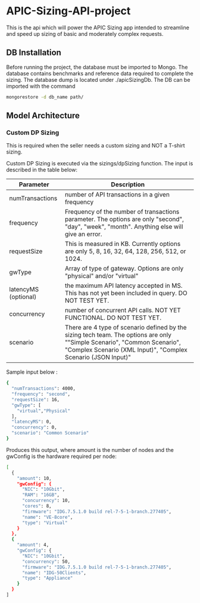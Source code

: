 # APIC-Sizing-API-project

This is the api which will power the APIC Sizing app intended to streamline and speed up sizing of basic and moderately complex requests. 

## DB Installation

Before running the project, the database must be imported to Mongo. The database contains benchmarks and reference data required to complete the sizing. The database dump is located under ./apicSizingDb. The DB can be imported with the command

```sh
mongorestore -d db_name path/
```

## Model Architecture

### Custom DP Sizing

This is required when the seller needs a custom sizing and NOT a T-shirt sizing.

Custom DP Sizing is executed via the sizings/dpSizing function. The input is described in the table below:

| Parameter | Description |
| ------ | ------ |
| numTransactions | number of API transactions in a given frequency |
| frequency | Frequency of the number of transactions parameter. The options are only "second", "day", "week", "month". Anything else will give an error. |
| requestSize | This is measured in KB. Currently options are only 5, 8, 16, 32, 64, 128, 256, 512, or 1024. |
| gwType | Array of type of gateway. Options are only "physical" and/or "virtual" |
| latencyMS (optional) | the maximum API latency accepted in MS. This has not yet been included in query. DO NOT TEST YET. |
| concurrency | number of concurrent API calls. NOT YET FUNCTIONAL. DO NOT TEST YET. |
| scenario | There are 4 type of scenario defined by the sizing tech team. The options are only ""Simple Scenario", "Common Scenario", "Complex Scenario (XML Input)", "Complex Scenario (JSON Input)"|

Sample input below :

```sh
{
  "numTransactions": 4000,
  "frequency": "second",
  "requestSize": 16,
  "gwType": [
    "virtual","Physical"
  ],
  "latencyMS": 0,
  "concurrency": 0,
  "scenario": "Common Scenario"
}
```

Produces this output, where amount is the number of nodes and the gwConfig is the hardware required per node:

```sh
[
  {
    "amount": 10,
    "gwConfig": {
      "NIC": "10Gbit",
      "RAM": "16GB",
      "concurrency": 10,
      "cores": 8,
      "firmware": "IDG.7.5.1.0 build rel-7-5-1-branch.277405",
      "name": "VE-8core",
      "type": "Virtual"
    }
  },
  {
    "amount": 4,
    "gwConfig": {
      "NIC": "10Gbit",
      "concurrency": 50,
      "firmware": "IDG.7.5.1.0 build rel-7-5-1-branch.277405",
      "name": "IDG-50Clients",
      "type": "Appliance"
    }
  }
]
```
